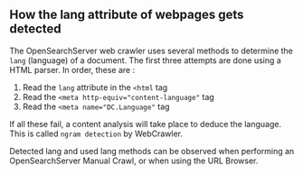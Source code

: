 ## How the lang attribute of webpages gets detected

The OpenSearchServer web crawler uses several methods to determine the `lang` (language) of a document. The first three attempts are done using a HTML parser. In order, these are :

1. Read the `lang` attribute in the `<html` tag
2. Read the `<meta http-equiv="content-language"` tag
3. Read the `<meta name="DC.Language"` tag

If all these fail, a content analysis will take place to deduce the language. This is called `ngram detection` by WebCrawler.

Detected lang and used lang methods can be observed when performing an OpenSearchServer Manual Crawl, or when using the URL Browser.
